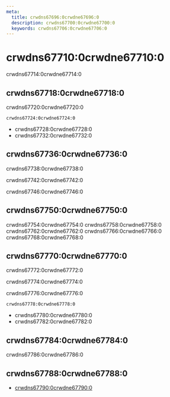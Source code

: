 ```yaml
---
meta:
  title: crwdns67696:0crwdne67696:0
  description: crwdns67700:0crwdne67700:0
  keywords: crwdns67706:0crwdne67706:0
---
```


# crwdns67710:0crwdne67710:0

crwdns67714:0crwdne67714:0

<entry-ad />

## crwdns67718:0crwdne67718:0

crwdns67720:0crwdne67720:0

`crwdns67724:0crwdne67724:0`

- crwdns67728:0crwdne67728:0
- crwdns67732:0crwdne67732:0

## crwdns67736:0crwdne67736:0

crwdns67738:0crwdne67738:0

  crwdns67742:0crwdne67742:0

  crwdns67746:0crwdne67746:0

## crwdns67750:0crwdne67750:0

crwdns67754:0crwdne67754:0
<alert type="success">crwdns67758:0crwdne67758:0</alert>
<alert type="info">crwdns67762:0crwdne67762:0</alert>
<alert type="warning">crwdns67766:0crwdne67766:0</alert>
<alert type="error">crwdns67768:0crwdne67768:0</alert>

## crwdns67770:0crwdne67770:0

crwdns67772:0crwdne67772:0

  crwdns67774:0crwdne67774:0

  crwdns67776:0crwdne67776:0

  `crwdns67778:0crwdne67778:0`

- crwdns67780:0crwdne67780:0
- crwdns67782:0crwdne67782:0

## crwdns67784:0crwdne67784:0

crwdns67786:0crwdne67786:0

## crwdns67788:0crwdne67788:0

- [crwdns67790:0crwdne67790:0]()

<backmatter />
